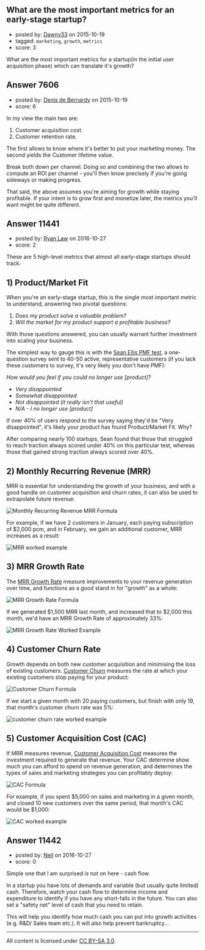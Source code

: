 ## What are the most important metrics for an early-stage startup?

- posted by: [Dawny33](https://stackexchange.com/users/6444670/dawny33) on 2015-10-19
- tagged: `marketing`, `growth`, `metrics`
- score: 3

What are the most important metrics for a startup(in the initial user acquisition phase) which can translate it's growth?


## Answer 7606

- posted by: [Denis de Bernardy](https://stackexchange.com/users/182468/denis-de-bernardy) on 2015-10-19
- score: 6

In my view the main two are:

1. Customer acquisition cost.
2. Customer retention rate.

The first allows to know where it's better to put your marketing money. The second yields the Customer lifetime value.

Break both down per channel. Doing so and combining the two allows to compute an ROI per channel - you'll then know precisely if you're going sideways or making progress.

That said, the above assumes you're aiming for growth while staying profitable. If your intent is to grow first and monetize later, the metrics you'll want might be quite different.


## Answer 11441

- posted by: [Ryan Law](https://stackexchange.com/users/9520414/ryan-law) on 2016-10-27
- score: 2

<p>These are 5 high-level metrics that almost all early-stage startups should track:</p>

<h2>1) Product/Market Fit</h2>

<p>When you're an early-stage startup, this is the single most important metric to understand, answering two pivotal questions:</p>

<ol>
<li><em>Does my product solve a valuable problem?</em></li>
<li><em>Will the market for my product support a profitable business?</em></li>
</ol>

<p>With those questions answered, you can usually warrant further investment into scaling your business.</p>

<p>The simplest way to gauge this is with the <a href="https://www.cobloom.com/blog/how-to-create-a-product-market-fit-survey-with-free-template" rel="nofollow noreferrer">Sean Ellis PMF test</a>, a one-question survey sent to 40-50 active, representative customers (if you lack these customers to survey, it's very likely you don't have PMF):</p>

<p><em>How would you feel if you could no longer use [product]?</em></p>

<ul>
<li><em>Very disappointed</em></li>
<li><em>Somewhat disappointed</em></li>
<li><em>Not disappointed (it really isn’t that useful)</em></li>
<li><em>N/A - I no longer use [product]</em></li>
</ul>

<p>If over 40% of users respond to the survey saying they'd be "Very disappointed", it's likely your product has found Product/Market Fit. Why?</p>

<p>After comparing nearly 100 startups, Sean found that those that struggled to reach traction always scored under 40% on this particular test, whereas those that gained strong traction always scored over 40%.</p>

<h2>2) Monthly Recurring Revenue (MRR)</h2>

<p>MRR is essential for understanding the growth of your business, and with a good handle on customer acquisition and churn rates, it can also be used to extrapolate future revenue:</p>

<p><img src="https://chart.apis.google.com/chart?chf=bg,s,fffff0&amp;cht=tx&amp;chl=%5Ctext%7BMRR%7D_t%3D%5Csum%5Ctext%7BRecurring%20Revenue%7D_t" alt="Monthly Recurring Revenue MRR Formula"></p>

<p>For example, if we have 2 customers in January, each paying subscription of $2,000 pcm, and in February, we gain an additional customer, MRR increases as a result:</p>

<p><img src="https://chart.apis.google.com/chart?chf=bg,s,fffff0&amp;cht=tx&amp;chl=%5Ctext%7BFebruary%3A%20%7D%242%2C000%2B%242%2C000%2B%242%2C000%3D%246%2C000%20%5Ctext%7B%20MRR%7D" alt="MRR worked example"></p>

<h2>3) MRR Growth Rate</h2>

<p>The <a href="https://www.cobloom.com/blog/saas-metrics" rel="nofollow noreferrer">MRR Growth Rate</a> measure improvements to your revenue generation over time, and functions as a good stand in for "growth" as a whole:</p>

<p><img src="https://chart.apis.google.com/chart?chf=bg,s,fffff0&amp;cht=tx&amp;chl=%5Ctext%7BMRR%20Growth%20Rate%7D%3D%5Cfrac%7B%5Ctext%7BMRR%7D_t-%5Ctext%7BMRR%20%7D_%7Bt-1%7D%7D%7B%5Ctext%7BMRR%20%7D_%7Bt-1%7D%7D%5Ctimes100" alt="MRR Growth Rate Formula"></p>

<p>If we generated $1,500 MRR last month, and increased that to $2,000 this month, we'd have an MRR Growth Rate of approximately 33%:</p>

<p><img src="https://chart.apis.google.com/chart?chf=bg,s,fffff0&amp;cht=tx&amp;chl=%5Ctext%7BMRR%20Growth%20Rate%7D%3D%5Cfrac%7B%242%2C000-%241%2C500%7D%7B%241%2C500%7D%5Ctimes100%5Capprox33%5C%25" alt="MRR Growth Rate Worked Example"></p>

<h2>4) Customer Churn Rate</h2>

<p>Growth depends on both new customer acquisition and minimising the loss of existing customers. <a href="https://www.cobloom.com/blog/saas-metrics" rel="nofollow noreferrer">Customer Churn</a> measures the rate at which your existing customers stop paying for your product:</p>

<p><img src="https://chart.apis.google.com/chart?chf=bg,s,fffff0&amp;cht=tx&amp;chl=%5Ctext%7B%25%20Customer%20Churn%20Rate%7D%3D%5Cfrac%7B%5Ctext%7BCustomers%20that%20churned%20in%20period%20t%7D%7D%7B%5Ctext%7BTotal%20customers%20at%20the%20start%20of%20period%20t%7D%7D" alt="Customer Churn Formula"></p>

<p>If we start a given month with 20 paying customers, but finish with only 19, that month's customer churn rate was 5%:</p>

<p><img src="https://chart.apis.google.com/chart?chf=bg,s,fffff0&amp;cht=tx&amp;chl=%5Ctext%7B%25%20Customer%20Churn%20Rate%7D%3D%5Cfrac%7B20-19%7D%7B20%7D%3D5%5C%25" alt="customer churn rate worked example"></p>

<h2>5) Customer Acquisition Cost (CAC)</h2>

<p>If MRR measures revenue, <a href="https://www.cobloom.com/blog/saas-metrics" rel="nofollow noreferrer">Customer Acquisition Cost</a> measures the investment required to generate that revenue. Your CAC determine show much you can afford to spend on revenue generation, and determines the types of sales and marketing strategies you can profitably deploy:</p>

<p><img src="https://chart.apis.google.com/chart?chf=bg,s,fffff0&amp;cht=tx&amp;chl=%5Ctext%7BCAC%7D_t%3D%5Cfrac%7B%5Ctext%7BSales%20%26%20Marketing%20Cost%7D_t%7D%7B%5Ctext%7BNew%20Customers%7D_t%7D" alt="CAC Formula"></p>

<p>For example, if you spent $5,000 on sales and marketing in a given month, and closed 10 new customers over the same period, that month's CAC would be $1,000:</p>

<p><img src="https://chart.apis.google.com/chart?chf=bg,s,fffff0&amp;cht=tx&amp;chl=%5Cfrac%7B%245%2C000%2B%245%2C000%7D%7B10%7D%3D%241%2C000" alt="CAC worked example"></p>



## Answer 11442

- posted by: [Neil](https://stackexchange.com/users/2711480/neil) on 2016-10-27
- score: 0

Simple one that I am surprised is not on here - cash flow. 

In a startup you have lots of demands and variable (but usually quite limited) cash. Therefore, watch your cash flow to determine income and expenditure to identify if you have any short-falls in the future. You can also set a "safety net" level of cash that you need to retain. 

This will help you identify how much cash you can put into growth activities (e.g. R&D/ Sales team etc.). It will also help prevent bankruptcy...



---

All content is licensed under [CC BY-SA 3.0](https://creativecommons.org/licenses/by-sa/3.0/).

